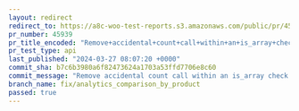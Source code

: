 ```yaml
---
layout: redirect
redirect_to: https://a8c-woo-test-reports.s3.amazonaws.com/public/pr/45939/api/index.html
pr_number: 45939
pr_title_encoded: "Remove+accidental+count+call+within+an+is_array+check"
pr_test_type: api
last_published: "2024-03-27 08:07:20 +0000"
commit_sha: b7c6b3980a6f82473624a1703a53ffd7706e8c60
commit_message: "Remove accidental count call within an is_array check that always ren…"
branch_name: fix/analytics_comparison_by_product
passed: true
---
```

